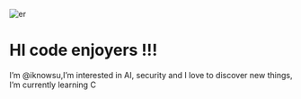 ![er](https://github.com/iknowsu/iknowsu/assets/146720323/36e31790-22d5-4a7a-99f8-51ccdce19edd)


# HI code enjoyers !!!

I’m @iknowsu,I’m interested in AI, security and I love to discover new things, I’m currently learning C
